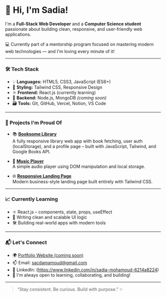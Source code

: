# 👋 Hi, I'm Sadia!

I'm a **Full-Stack Web Developer** and a **Computer Science student** passionate about building clean, responsive, and user-friendly web applications.

💻 Currently part of a mentorship program focused on mastering modern web technologies — and I'm loving every minute of it!

---

### 🛠 Tech Stack
- 💡 **Languages:** HTML5, CSS3, JavaScript (ES6+)
- 🎨 **Styling:** Tailwind CSS, Responsive Design
- ⚛️ **Frontend:** React.js (currently learning)
- 🧩 **Backend:** Node.js, MongoDB *(coming soon)*
- 🗃️ **Tools:** Git, GitHub, Vercel, Notion, VS Code

---

### 🚀 Projects I'm Proud Of

- 📚 [**Booksome Library**](https://booksome-library.vercel.app/pages/dashboard.html)  
  A fully responsive library web app with book fetching, user auth (localStorage), and a profile page – built with JavaScript, Tailwind, and Google Books API.

- 🎵 [**Music Player**](https://music-player-dusky-zeta.vercel.app/)  
  A simple audio player using DOM manipulation and local storage.

- 🌐 [**Responsive Landing Page**](https://github.com/sadiya959/tailwind-landing-page)  
  Modern business-style landing page built entirely with Tailwind CSS.

---

### 📈 Currently Learning
- ⚛️ React.js – components, state, props, useEffect
- 🧠 Writing clean and scalable UI logic
- 🛠️ Building real-world apps with modern tools

---

### 📬 Let's Connect

- 🌍 [Portfolio Website (coming soon)]()
- 📫 Email: sacdamamoud@gmail.com
- 🧠 LinkedIn: (https://www.linkedin.com/in/sadia-mohamoud-6214a8224)
- 🌱 I'm always open to learning, collaborating, and building!

---

> “Stay consistent. Be curious. Build with purpose.” ✨

